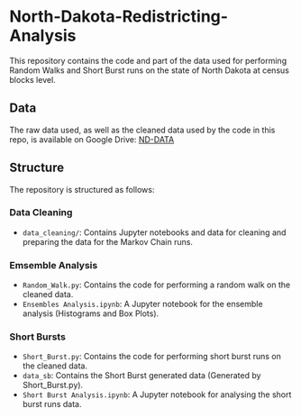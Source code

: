 # North-Dakota-Redistricting-Analysis

This repository contains the code and part of the data used for performing Random Walks and Short Burst runs on the state of North Dakota at census blocks level.

## Data
The raw data used, as well as the cleaned data used by the code in this repo, is available on Google Drive:
[ND-DATA](https://drive.google.com/drive/folders/1ij4kOO3iKgNRNZtMJNzjVf2X2NHvRIb7?usp=sharing)

## Structure
The repository is structured as follows:

### Data Cleaning
- `data_cleaning/`: Contains Jupyter notebooks and data for cleaning and preparing the data for the Markov Chain runs.

### Emsemble Analysis
- `Random_Walk.py`: Contains the code for performing a random walk on the cleaned data.
- `Ensembles Analysis.ipynb`: A Jupyter notebook for the ensemble analysis (Histograms and Box Plots).

### Short Bursts
- `Short_Burst.py`: Contains the code for performing short burst runs on the cleaned data.
- `data_sb`: Contains the Short Burst generated data (Generated by Short_Burst.py).
- `Short Burst Analysis.ipynb`: A Jupyter notebook for analysing the short burst runs data.
